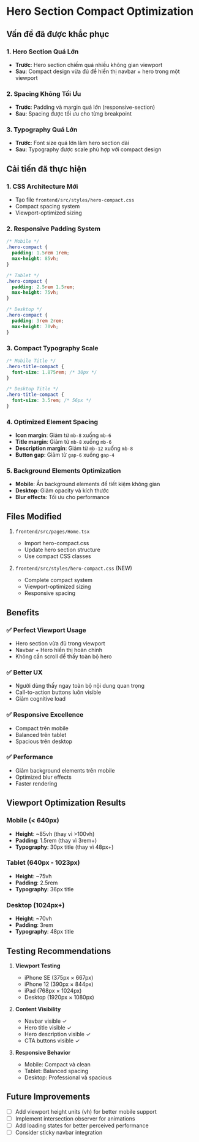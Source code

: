 # Hero Section Compact Optimization

## Vấn đề đã được khắc phục

### 1. Hero Section Quá Lớn
- **Trước**: Hero section chiếm quá nhiều không gian viewport
- **Sau**: Compact design vừa đủ để hiển thị navbar + hero trong một viewport

### 2. Spacing Không Tối Ưu
- **Trước**: Padding và margin quá lớn (responsive-section)
- **Sau**: Spacing được tối ưu cho từng breakpoint

### 3. Typography Quá Lớn
- **Trước**: Font size quá lớn làm hero section dài
- **Sau**: Typography được scale phù hợp với compact design

## Cải tiến đã thực hiện

### 1. CSS Architecture Mới
- Tạo file `frontend/src/styles/hero-compact.css`
- Compact spacing system
- Viewport-optimized sizing

### 2. Responsive Padding System
```css
/* Mobile */
.hero-compact {
  padding: 1.5rem 1rem;
  max-height: 85vh;
}

/* Tablet */
.hero-compact {
  padding: 2.5rem 1.5rem;
  max-height: 75vh;
}

/* Desktop */
.hero-compact {
  padding: 3rem 2rem;
  max-height: 70vh;
}
```

### 3. Compact Typography Scale
```css
/* Mobile Title */
.hero-title-compact {
  font-size: 1.875rem; /* 30px */
}

/* Desktop Title */
.hero-title-compact {
  font-size: 3.5rem; /* 56px */
}
```

### 4. Optimized Element Spacing
- **Icon margin**: Giảm từ `mb-8` xuống `mb-6`
- **Title margin**: Giảm từ `mb-8` xuống `mb-6`
- **Description margin**: Giảm từ `mb-12` xuống `mb-8`
- **Button gap**: Giảm từ `gap-6` xuống `gap-4`

### 5. Background Elements Optimization
- **Mobile**: Ẩn background elements để tiết kiệm không gian
- **Desktop**: Giảm opacity và kích thước
- **Blur effects**: Tối ưu cho performance

## Files Modified

1. `frontend/src/pages/Home.tsx`
   - Import hero-compact.css
   - Update hero section structure
   - Use compact CSS classes

2. `frontend/src/styles/hero-compact.css` (NEW)
   - Complete compact system
   - Viewport-optimized sizing
   - Responsive spacing

## Benefits

### ✅ Perfect Viewport Usage
- Hero section vừa đủ trong viewport
- Navbar + Hero hiển thị hoàn chỉnh
- Không cần scroll để thấy toàn bộ hero

### ✅ Better UX
- Người dùng thấy ngay toàn bộ nội dung quan trọng
- Call-to-action buttons luôn visible
- Giảm cognitive load

### ✅ Responsive Excellence
- Compact trên mobile
- Balanced trên tablet
- Spacious trên desktop

### ✅ Performance
- Giảm background elements trên mobile
- Optimized blur effects
- Faster rendering

## Viewport Optimization Results

### Mobile (< 640px)
- **Height**: ~85vh (thay vì >100vh)
- **Padding**: 1.5rem (thay vì 3rem+)
- **Typography**: 30px title (thay vì 48px+)

### Tablet (640px - 1023px)
- **Height**: ~75vh
- **Padding**: 2.5rem
- **Typography**: 36px title

### Desktop (1024px+)
- **Height**: ~70vh
- **Padding**: 3rem
- **Typography**: 48px title

## Testing Recommendations

1. **Viewport Testing**
   - iPhone SE (375px × 667px)
   - iPhone 12 (390px × 844px)
   - iPad (768px × 1024px)
   - Desktop (1920px × 1080px)

2. **Content Visibility**
   - Navbar visible ✓
   - Hero title visible ✓
   - Hero description visible ✓
   - CTA buttons visible ✓

3. **Responsive Behavior**
   - Mobile: Compact và clean
   - Tablet: Balanced spacing
   - Desktop: Professional và spacious

## Future Improvements

- [ ] Add viewport height units (vh) for better mobile support
- [ ] Implement intersection observer for animations
- [ ] Add loading states for better perceived performance
- [ ] Consider sticky navbar integration
